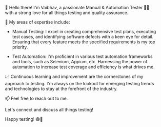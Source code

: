 
👋 Hello there! I'm Vaibhav, a passionate Manual & Automation Tester 🕵️‍♂️ with a strong love for all things testing and quality assurance. 

🚀 My areas of expertise include:

- Manual Testing: I excel in creating comprehensive test plans, executing test cases, and identifying software defects with a keen eye for detail. Ensuring that every feature meets the specified requirements is my top priority.

- Test Automation: I'm proficient in various test automation frameworks and tools, such as Selenium, Appium, etc. Harnessing the power of automation to increase test coverage and efficiency is what drives me.


📈 Continuous learning and improvement are the cornerstones of my approach to testing. I'm always on the lookout for emerging testing trends and technologies to stay at the forefront of the industry.

📫 Feel free to reach out to me.

Let's connect and discuss all things testing!

Happy testing! 😄🚀



<!---
vaibhavverulkar08/vaibhavverulkar08 is a ✨ special ✨ repository because its `README.md` (this file) appears on your GitHub profile.
You can click the Preview link to take a look at your changes.
--->
